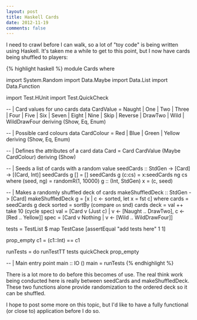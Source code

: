 ```yaml
---	
layout: post
title: Haskell Cards
date: 2012-11-19
comments: false
---
```


I need to crawl before I can walk, so a lot of "toy code" is being written using Haskell. It's taken me a while to get to this point, but I now have cards being shuffled to players:

{% highlight haskell %}
module Cards where
 
import System.Random
import Data.Maybe
import Data.List
import Data.Function
 
import Test.HUnit
import Test.QuickCheck
 
-- | Card values for uno cards
data CardValue = Naught | One | Two | Three
	| Four | Five | Six | Seven | Eight | Nine
	| Skip | Reverse | DrawTwo | Wild | WildDrawFour
	deriving (Show, Eq, Enum)
 
-- | Possible card colours
data CardColour = Red | Blue | Green | Yellow
	deriving (Show, Eq, Enum)
 
-- | Defines the attributes of a card
data Card = Card CardValue (Maybe CardColour)
	deriving (Show)
 
-- | Seeds a list of cards with a random value
seedCards :: StdGen -> [Card] -> [(Card, Int)]
seedCards g [] = []
seedCards g (c:cs) = x:seedCards ng cs
	where (seed, ng) = randomR(1, 10000) g :: (Int, StdGen)
				   x = (c, seed)
 
-- | Makes a randomly shuffled deck of cards
makeShuffledDeck :: StdGen -> [Card]
makeShuffledDeck g = [x | c <- sorted, let x = fst c]
	where cards = seedCards g deck
		 sorted = sortBy (compare `on` snd) cards
		   deck = val ++ take 10 (cycle spec)
		    val = [Card v (Just c) | v <- [Naught .. DrawTwo], c <- [Red .. Yellow]]
		   spec = [Card v Nothing | v <- [Wild .. WildDrawFour]]
 
tests = TestList $ map TestCase
	[assertEqual "add tests here" 1 1]
 
prop_empty c1 = (c1::Int) == c1
 
runTests = do
	runTestTT tests
	quickCheck prop_empty
 
-- | Main entry point
main :: IO ()
main = runTests
{% endhighlight %}

There is a lot more to do before this becomes of use. The real think work being conducted here is really between seedCards and makeShuffledDeck. These two functions alone provide randomization to the ordered deck so it can be shuffled.

I hope to post some more on this topic, but I'd like to have a fully functional (or close to) application before I do so.